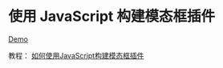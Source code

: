使用 JavaScript 构建模态框插件
===

[Demo](https://codepen.io/airen/pen/ZVVNVd)

教程：
[如何使用JavaScript构建模态框插件](https://www.w3cplus.com/javacript/building-your-own-javascript-modal-plugin.html)
